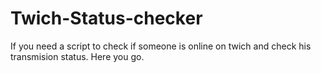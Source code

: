 # Twich-Status-checker
If you need a script to check if someone is online on twich and check his transmision status. Here you go.
